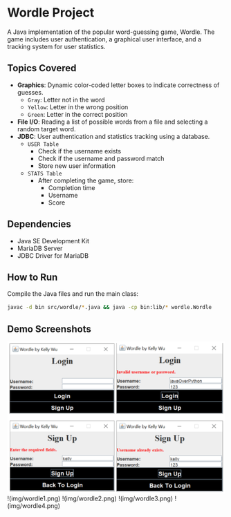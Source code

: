 # Wordle Project

A Java implementation of the popular word-guessing game, Wordle. The game includes user authentication, a graphical user interface, and a tracking system for user statistics.

## Topics Covered
- **Graphics**: Dynamic color-coded letter boxes to indicate correctness of guesses.
    - `Gray`: Letter not in the word
    - `Yellow`: Letter in the wrong position
    - `Green`: Letter in the correct position
- **File I/O**: Reading a list of possible words from a file and selecting a random target word.
- **JDBC**: User authentication and statistics tracking using a database.
  - `USER Table`
    - Check if the username exists
    - Check if the username and password match
    - Store new user information
  - `STATS Table`
    - After completing the game, store:
      - Completion time
      - Username
      - Score
        
## Dependencies
- Java SE Development Kit
- MariaDB Server
- JDBC Driver for MariaDB

## How to Run
Compile the Java files and run the main class:
```sh
javac -d bin src/wordle/*.java && java -cp bin:lib/* wordle.Wordle
```

## Demo Screenshots
![hi](img/login-signup.png)
!(img/wordle1.png)
!(img/wordle2.png)
!(img/wordle3.png)
!(img/wordle4.png)
